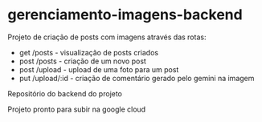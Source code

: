 # gerenciamento-imagens-backend

Projeto de criação de posts com imagens através das rotas:
- get /posts - visualização de posts criados
- post /posts - criação de um novo post
- post /upload - upload de uma foto para um post
- put /upload/:id - criação de comentário gerado pelo gemini na imagem

Repositório do backend do projeto

Projeto pronto para subir na google cloud